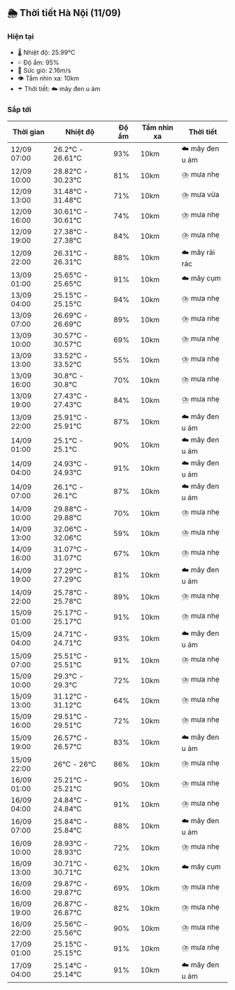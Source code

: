 ## 🌦️ Thời tiết Hà Nội (11/09)

### Hiện tại

- 🌡️ Nhiệt độ: 25.99℃
- 💦 Độ ẩm: 95%
- 💨 Sức gió: 2.16m/s
- 👁️ Tầm nhìn xa: 10km
- ☂️ Thời tiết: ☁️ mây đen u ám

### Sắp tới

| Thời gian | Nhiệt độ | Độ ẩm | Tầm nhìn xa | Thời tiết |
| --- | --- | --- | --- | --- |
| 12/09 07:00 | 26.2℃ - 26.61℃ | 93% | 10km | ☁️ mây đen u ám |
| 12/09 10:00 | 28.82℃ - 30.23℃ | 81% | 10km | ⛈️ mưa nhẹ |
| 12/09 13:00 | 31.48℃ - 31.48℃ | 71% | 10km | ⛈️ mưa vừa |
| 12/09 16:00 | 30.61℃ - 30.61℃ | 74% | 10km | ⛈️ mưa nhẹ |
| 12/09 19:00 | 27.38℃ - 27.38℃ | 84% | 10km | ⛈️ mưa nhẹ |
| 12/09 22:00 | 26.31℃ - 26.31℃ | 88% | 10km | ☁️ mây rải rác |
| 13/09 01:00 | 25.65℃ - 25.65℃ | 91% | 10km | ☁️ mây cụm |
| 13/09 04:00 | 25.15℃ - 25.15℃ | 94% | 10km | ⛈️ mưa nhẹ |
| 13/09 07:00 | 26.69℃ - 26.69℃ | 89% | 10km | ⛈️ mưa nhẹ |
| 13/09 10:00 | 30.57℃ - 30.57℃ | 69% | 10km | ⛈️ mưa nhẹ |
| 13/09 13:00 | 33.52℃ - 33.52℃ | 55% | 10km | ⛈️ mưa nhẹ |
| 13/09 16:00 | 30.8℃ - 30.8℃ | 70% | 10km | ⛈️ mưa nhẹ |
| 13/09 19:00 | 27.43℃ - 27.43℃ | 84% | 10km | ⛈️ mưa nhẹ |
| 13/09 22:00 | 25.91℃ - 25.91℃ | 87% | 10km | ☁️ mây đen u ám |
| 14/09 01:00 | 25.1℃ - 25.1℃ | 90% | 10km | ☁️ mây đen u ám |
| 14/09 04:00 | 24.93℃ - 24.93℃ | 91% | 10km | ☁️ mây đen u ám |
| 14/09 07:00 | 26.1℃ - 26.1℃ | 87% | 10km | ☁️ mây đen u ám |
| 14/09 10:00 | 29.88℃ - 29.88℃ | 70% | 10km | ⛈️ mưa nhẹ |
| 14/09 13:00 | 32.06℃ - 32.06℃ | 59% | 10km | ⛈️ mưa nhẹ |
| 14/09 16:00 | 31.07℃ - 31.07℃ | 67% | 10km | ⛈️ mưa nhẹ |
| 14/09 19:00 | 27.29℃ - 27.29℃ | 81% | 10km | ☁️ mây đen u ám |
| 14/09 22:00 | 25.78℃ - 25.78℃ | 89% | 10km | ⛈️ mưa nhẹ |
| 15/09 01:00 | 25.17℃ - 25.17℃ | 91% | 10km | ⛈️ mưa nhẹ |
| 15/09 04:00 | 24.71℃ - 24.71℃ | 93% | 10km | ☁️ mây đen u ám |
| 15/09 07:00 | 25.51℃ - 25.51℃ | 91% | 10km | ⛈️ mưa nhẹ |
| 15/09 10:00 | 29.3℃ - 29.3℃ | 72% | 10km | ⛈️ mưa nhẹ |
| 15/09 13:00 | 31.12℃ - 31.12℃ | 64% | 10km | ⛈️ mưa nhẹ |
| 15/09 16:00 | 29.51℃ - 29.51℃ | 72% | 10km | ⛈️ mưa nhẹ |
| 15/09 19:00 | 26.57℃ - 26.57℃ | 83% | 10km | ☁️ mây đen u ám |
| 15/09 22:00 | 26℃ - 26℃ | 86% | 10km | ⛈️ mưa nhẹ |
| 16/09 01:00 | 25.21℃ - 25.21℃ | 90% | 10km | ⛈️ mưa nhẹ |
| 16/09 04:00 | 24.84℃ - 24.84℃ | 91% | 10km | ⛈️ mưa nhẹ |
| 16/09 07:00 | 25.84℃ - 25.84℃ | 88% | 10km | ☁️ mây đen u ám |
| 16/09 10:00 | 28.93℃ - 28.93℃ | 72% | 10km | ⛈️ mưa nhẹ |
| 16/09 13:00 | 30.71℃ - 30.71℃ | 62% | 10km | ☁️ mây cụm |
| 16/09 16:00 | 29.87℃ - 29.87℃ | 69% | 10km | ⛈️ mưa nhẹ |
| 16/09 19:00 | 26.87℃ - 26.87℃ | 82% | 10km | ⛈️ mưa nhẹ |
| 16/09 22:00 | 25.56℃ - 25.56℃ | 90% | 10km | ⛈️ mưa nhẹ |
| 17/09 01:00 | 25.15℃ - 25.15℃ | 91% | 10km | ⛈️ mưa nhẹ |
| 17/09 04:00 | 25.14℃ - 25.14℃ | 91% | 10km | ☁️ mây đen u ám |
